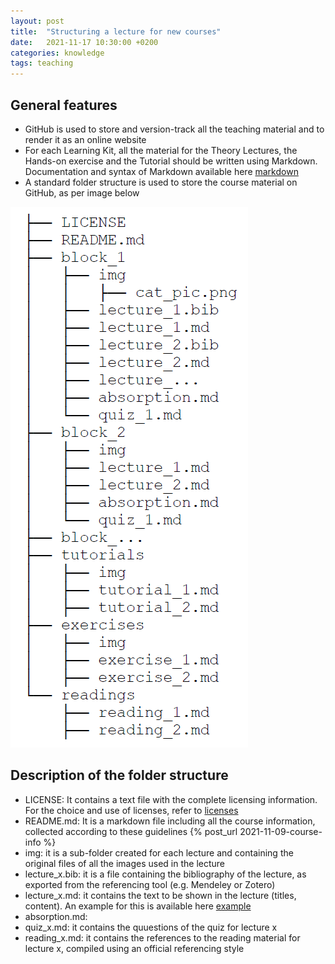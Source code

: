 ```yaml
---
layout: post
title:  "Structuring a lecture for new courses"
date:   2021-11-17 10:30:00 +0200
categories: knowledge
tags: teaching
---
```


## General features

* GitHub is used to store and version-track all the teaching material and to render it as an online website
* For each Learning Kit, all the material for the Theory Lectures, the Hands-on exercise and the Tutorial should be written using Markdown. Documentation and syntax of Markdown available here [markdown]
* A standard folder structure is used to store the course material on GitHub, as per image below

![Folder structure](Folder_structure.png)

## Description of the folder structure

* LICENSE: It contains a text file with the complete licensing information. For the choice and use of licenses, refer to [licenses]
* README.md: It is a markdown file including all the course information, collected according to these guidelines {% post_url 2021-11-09-course-info %}
* img: it is a sub-folder created for each lecture and containing the original files of all the images used in the lecture
* lecture_x.bib: it is a file containing the bibliography of the lecture, as exported from the referencing tool (e.g. Mendeley or Zotero)
* lecture_x.md: it contains the text to be shown in the lecture (titles, content). An example for this is available here [example]
* absorption.md:
* quiz_x.md: it contains the quuestions of the quiz for lecture x
* reading_x.md: it contains the references to the reading material for lecture x, compiled using an official referencing style

[markdown]: https://commonmark.org/
[licenses]: https://creativecommons.org/share-your-work/
[example]: https://github.com/ClimateCompatibleGrowth/course_test/blob/main/block_1/lecture_1.md